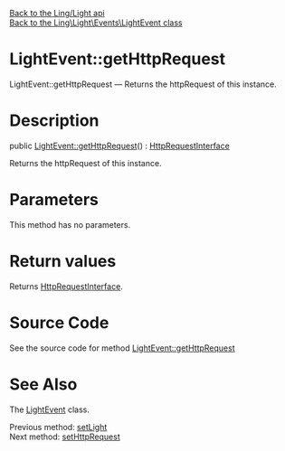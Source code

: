 [Back to the Ling/Light api](https://github.com/lingtalfi/Light/blob/master/doc/api/Ling/Light.md)<br>
[Back to the Ling\Light\Events\LightEvent class](https://github.com/lingtalfi/Light/blob/master/doc/api/Ling/Light/Events/LightEvent.md)


LightEvent::getHttpRequest
================



LightEvent::getHttpRequest — Returns the httpRequest of this instance.




Description
================


public [LightEvent::getHttpRequest](https://github.com/lingtalfi/Light/blob/master/doc/api/Ling/Light/Events/LightEvent/getHttpRequest.md)() : [HttpRequestInterface](https://github.com/lingtalfi/Light/blob/master/doc/api/Ling/Light/Http/HttpRequestInterface.md)




Returns the httpRequest of this instance.




Parameters
================

This method has no parameters.


Return values
================

Returns [HttpRequestInterface](https://github.com/lingtalfi/Light/blob/master/doc/api/Ling/Light/Http/HttpRequestInterface.md).








Source Code
===========
See the source code for method [LightEvent::getHttpRequest](https://github.com/lingtalfi/Light/blob/master/Events/LightEvent.php#L135-L138)


See Also
================

The [LightEvent](https://github.com/lingtalfi/Light/blob/master/doc/api/Ling/Light/Events/LightEvent.md) class.

Previous method: [setLight](https://github.com/lingtalfi/Light/blob/master/doc/api/Ling/Light/Events/LightEvent/setLight.md)<br>Next method: [setHttpRequest](https://github.com/lingtalfi/Light/blob/master/doc/api/Ling/Light/Events/LightEvent/setHttpRequest.md)<br>


